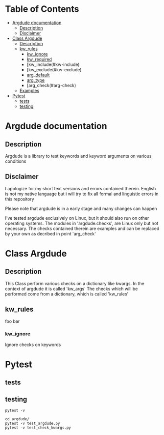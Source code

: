 
Table of Contents
=================

   * [Argdude documentation](#argdude-documentation)
      * [Description](#description)
      * [Disclaimer](#disclaimer)
   * [Class Argdude](#class-argdude)
      * [Description](#description-1)
      * [kw_rules](#kw_rules)
         * [kw_ignore](#kw_ignore)
         * [kw_required](#kw-required)
         * [kw_include(#kw-include)
         * [kw_exclude(#kw-exclude)
         * [arg_default](#arg-default)
         * [arg_type](#arg-type)
         * [arg_check(#arg-check)
      * [Examples](#examples)
   * [Pytest](#tests)
      * [tests](#tests)
      * [testing](#testing)


# Argdude documentation

## Description
Argdude is a library to test keywords and keyword arguments on various conditions


## Disclaimer 
I apologize for my short text versions and errors contained therein.
English is not my native language but i will try to fix all formal and 
linguistic errors in this repository

Please note that argdude is in a early stage and many changes
can happen 

I've tested argdude exclusively on Linux, but it should also run on other
operating systems.
The modules in 'argdude.checks', are Linux only but not necessary. The checks 
contained therein are examples and can be replaced by your own as decribed in 
point 'arg_check'



# Class Argdude
## Description
This Class perform various checks on a dictionary like kwargs.
In the context of argdude it is called 'kw_args'
The checks which will be performed come from a dictionary,
which is called 'kw_rules'


## kw_rules
foo bar

### kw_ignore
Ignore checks on keywords





# Pytest

## tests

## testing
```
pytest -v

cd argdude/
pytest -v test_argdude.py
pytest -v test_check_kwargs.py
```
